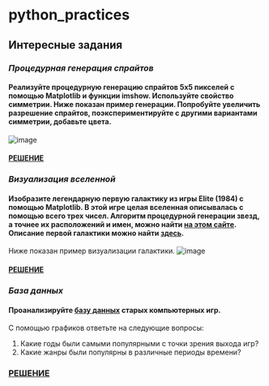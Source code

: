# python_practices
## Интересные задания
### ***Процедурная генерация спрайтов***
#### Реализуйте процедурную генерацию спрайтов 5x5 пикселей с помощью Matplotlib и функции imshow. Используйте свойство симметрии. Ниже показан пример генерации. Попробуйте увеличить разрешение спрайтов, поэкспериментируйте с другими вариантами симметрии, добавьте цвета.
![image](https://user-images.githubusercontent.com/54859565/161045810-e99cc59b-7e3a-4541-a5cf-60a6e5ee4d67.png)
#### [РЕШЕНИЕ](https://github.com/SelectionForCollection/python_practices/blob/main/%D0%98%D0%BD%D1%82%D0%B5%D1%80%D0%B5%D1%81%D0%BD%D1%8B%D0%B5%20%D0%B7%D0%B0%D0%B4%D0%B0%D0%BD%D0%B8%D1%8F/task7.py)
### ***Визуализация вселенной***
#### Изобразите легендарную первую галактику из игры Elite (1984) с помощью Matplotlib. В этой игре целая вселенная описывалась с помощью всего трех чисел. Алгоритм процедурной генерации звезд, а точнее их расположений и имен, можно найти [на этом сайте](http://blog.rabidgremlin.com/2015/01/14/procedural-content-generation-creating-a-universe/). Описание первой галактики можно найти [здесь](https://wiki.alioth.net/index.php/Oolite_planet_list/Galaxy_1).

Ниже показан пример визуализации галактики.
![image](https://user-images.githubusercontent.com/54859565/161046787-226c8e8c-480c-4299-993d-686145b3a1a2.png)
#### [РЕШЕНИЕ](https://github.com/SelectionForCollection/python_practices/blob/main/%D0%98%D0%BD%D1%82%D0%B5%D1%80%D0%B5%D1%81%D0%BD%D1%8B%D0%B5%20%D0%B7%D0%B0%D0%B4%D0%B0%D0%BD%D0%B8%D1%8F/task8.py)
### ***База данных***
#### Проанализируйте [базу данных](https://github.com/Newbilius/Old-Games_DOS_Game_Gauntlet/blob/master/GAMES.csv) старых компьютерных игр.

С помощью графиков ответьте на следующие вопросы:
  1. Какие годы были самыми популярными с точки зрения выхода игр?
  2. Какие жанры были популярны в различные периоды времени?
### [РЕШЕНИЕ](https://github.com/SelectionForCollection/python_practices/blob/main/%D0%98%D0%BD%D1%82%D0%B5%D1%80%D0%B5%D1%81%D0%BD%D1%8B%D0%B5%20%D0%B7%D0%B0%D0%B4%D0%B0%D0%BD%D0%B8%D1%8F/task11.py)
